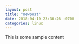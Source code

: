 ```yaml
---
layout: post
title: "newpost"
date: 2018-04-10 23:30:26 -0700
categories: linux
---
```


This is some sample content

